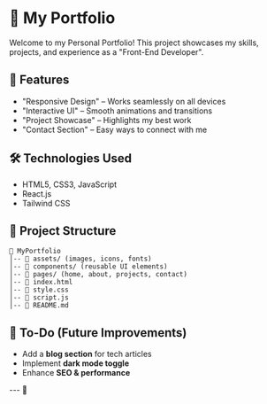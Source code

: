 # 🚀 My Portfolio  

Welcome to my Personal Portfolio! 
This project showcases my skills, projects, and experience as a "Front-End Developer".  

## 🌟 Features  
- "Responsive Design" – Works seamlessly on all devices  
- "Interactive UI" – Smooth animations and transitions  
- "Project Showcase" – Highlights my best work  
- "Contact Section" – Easy ways to connect with me  

## 🛠️ Technologies Used  
- HTML5, CSS3, JavaScript
- React.js
- Tailwind CSS

## 📂 Project Structure  
```plaintext
📁 MyPortfolio
│-- 📁 assets/ (images, icons, fonts)
│-- 📁 components/ (reusable UI elements)
│-- 📁 pages/ (home, about, projects, contact)
│-- 📄 index.html
│-- 📄 style.css
│-- 📄 script.js
│-- 📄 README.md
```

## 🎯 To-Do (Future Improvements)  
- Add a **blog section** for tech articles  
- Implement **dark mode toggle**  
- Enhance **SEO & performance**  

--- 🚀
